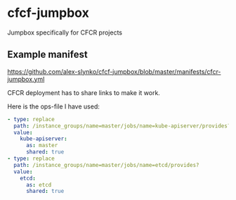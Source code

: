 # cfcf-jumpbox
Jumpbox specifically for CFCR projects

## Example manifest

https://github.com/alex-slynko/cfcf-jumpbox/blob/master/manifests/cfcr-jumpbox.yml

CFCR deployment has to share links to make it work.

Here is the ops-file I have used:

```yaml
- type: replace
  path: /instance_groups/name=master/jobs/name=kube-apiserver/provides?
  value:
    kube-apiserver:
      as: master
      shared: true
- type: replace
  path: /instance_groups/name=master/jobs/name=etcd/provides?
  value:
    etcd:
      as: etcd
      shared: true
```
